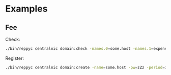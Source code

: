 # Examples

## Fee

Check:

```sh
./bin/reppyc centralnic domain:check -names.0=some.host -names.1=expensive.host -extension=fee:check
```

Register:

```sh
./bin/reppyc centralnic domain:create -name=some.host -pw=zZz -period=1 -registrant=EVN_1014727N -tech=EVN_1014727N -billing=EVN_1014727N -admin=EVN_1014727N -extension=fee:create -fee_fee=3000
```


